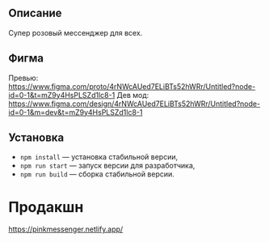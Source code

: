 ## Описание
Супер розовый мессенджер для всех.

## Фигма
Превью: https://www.figma.com/proto/4rNWcAUed7ELiBTs52hWRr/Untitled?node-id=0-1&t=mZ9y4HsPLSZd1lc8-1
Дев мод: https://www.figma.com/design/4rNWcAUed7ELiBTs52hWRr/Untitled?node-id=0-1&m=dev&t=mZ9y4HsPLSZd1lc8-1

## Установка
- `npm install` — установка стабильной версии,
- `npm run start` — запуск версии для разработчика,
- `npm run build` — сборка стабильной версии.

# Продакшн 
https://pinkmessenger.netlify.app/
